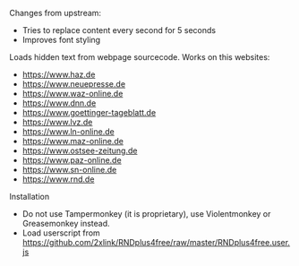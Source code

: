 Changes from upstream:
- Tries to replace content every second for 5 seconds
- Improves font styling

Loads hidden text from webpage sourcecode.
Works on this websites:

- https://www.haz.de
- https://www.neuepresse.de
- https://www.waz-online.de
- https://www.dnn.de
- https://www.goettinger-tageblatt.de
- https://www.lvz.de
- https://www.ln-online.de
- https://www.maz-online.de
- https://www.ostsee-zeitung.de
- https://www.paz-online.de
- https://www.sn-online.de
- https://www.rnd.de

Installation

- Do not use Tampermonkey (it is proprietary), use Violentmonkey or Greasemonkey instead.
- Load userscript from https://github.com/2xlink/RNDplus4free/raw/master/RNDplus4free.user.js

